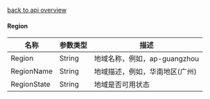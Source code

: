[back to api overview](../api_overview.md#api)


#### Region
名称|参数类型|描述
---|---|---
 Region|String| 地域名称，例如，ap-guangzhou
 RegionName|String| 地域描述，例如，华南地区(广州)
 RegionState|String| 地域是否可用状态




